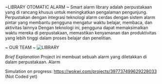 ~LIBRARY OTOMATIC ALARM ~
    Smart alarm library adalah perpustakaan yang di rancang khusus untuk meningkatkan pengalaman pengunjung. 
  Perpustakan dengan  integrasi teknologi alarm cerdas dengan sistem alarm pintar yang membantu pengguna mengatur 
  waktu belajar, membaca, dan aktivitas lainnya Dengan teknologi ini, pengguna dapat memaksimalkan waktu mereka di 
  perpustakaan, memastikan kenyamanan dan produktivitas yang lebih tinggi dalam proses belajar dan penelitian.

~ OUR TEAM ~
![LIBRARY](https://github.com/miqbal483/LIBRARY/assets/168562250/f5407aeb-e099-4462-9667-16c156324213)


*Brief Explanation*
Project ini membuat sebuah alarm yang diletakkan di dalam perpustakaan. Alarm 

Simulation on progress:
https://wokwi.com/projects/397737499629228033 (Not Coded yet)
